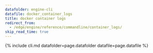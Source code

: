 ```yaml
---
datafolder: engine-cli
datafile: docker_container_logs
title: docker container logs
redirect_from:
  - /edge/engine/reference/commandline/container_logs/
skip_read_time: true
---
```

<!--
This page is automatically generated from Docker's source code. If you want to
suggest a change to the text that appears here, open a ticket or pull request
in the source repository on GitHub:

https://github.com/docker/cli
-->

{% include cli.md datafolder=page.datafolder datafile=page.datafile %}
